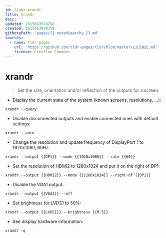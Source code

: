 ```yaml
---
id: linux.xrandr
title: Xrandr
desc: ''
updated: 1615663978758
created: 1615663978758
gitNotePath: 'pages/{{ noteHiearchy }}.md'
sources:
  - name: tldr-pages
    url: 'https://github.com/tldr-pages/tldr/blob/master/LICENSE.md'
    license: Creative Commons
---
```

# xrandr

> Set the size, orientation and/or reflection of the outputs for a screen.

- Display the current state of the system (known screens, resolutions, ...):

`xrandr --query`

- Disable disconnected outputs and enable connected ones with default settings:

`xrandr --auto`

- Change the resolution and update frequency of DisplayPort 1 to 1920x1080, 60Hz:

`xrandr --output {{DP1}} --mode {{1920x1080}} --rate {{60}}`

- Set the resolution of HDMI2 to 1280x1024 and put it on the right of DP1:

`xrandr --output {{HDMI2}} --mode {{1280x1024}} --right-of {{DP1}}`

- Disable the VGA1 output:

`xrandr --output {{VGA1}} --off`

- Set brightness for LVDS1 to 50%:

`xrandr --output {{LVDS1}} --brightness {{0.5}}`

- See display hardware information:

`xrandr -q`

